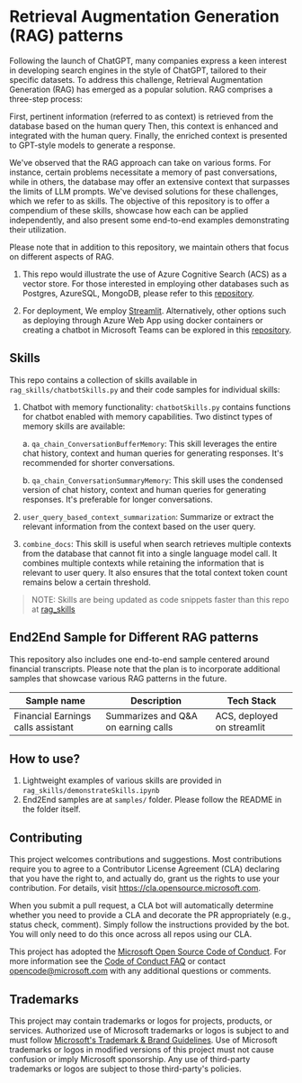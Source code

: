 # Retrieval Augmentation Generation (RAG) patterns

Following the launch of ChatGPT, many companies express a keen interest in developing search engines in the style of ChatGPT, tailored to their specific datasets. To address this challenge, Retrieval Augmentation Generation (RAG) has emerged as a popular solution. RAG comprises a three-step process: 

First, pertinent information (referred to as context) is retrieved from the database based on the human query
Then, this context is enhanced and integrated with the human query.
Finally, the enriched context is presented to GPT-style models to generate a response.

We've observed that the RAG approach can take on various forms. For instance, certain problems necessitate a memory of past conversations, while in others, the database may offer an extensive context that surpasses the limits of LLM prompts. We've devised solutions for these challenges, which we refer to as skills. The objective of this repository is to offer a compendium of these skills, showcase how each can be applied independently, and also present some end-to-end examples demonstrating their utilization.

Please note that in addition to this repository, we maintain others that focus on different aspects of RAG.

1. This repo would illustrate the use of Azure Cognitive Search (ACS) as a vector store. For those interested in employing other databases such as Postgres, AzureSQL, MongoDB, please refer to this [repository](https://github.com/microsoft/AzureDataRetrievalAugmentedGenerationSamples).

2. For deployment, We employ [Streamlit](https://streamlit.io/). Alternatively, other options such as deploying through Azure Web App using docker containers or creating a chatbot in Microsoft Teams can be explored in this [repository](https://github.com/microsoft/QnABot-for-FabricDocs.git).

## Skills

This repo contains a collection of skills available in `rag_skills/chatbotSkills.py` and their code samples for individual skills: 

1. Chatbot with memory functionality: `chatbotSkills.py` contains functions for chatbot enabled with memory capabilities. Two distinct types of memory skills are available:

    a. `qa_chain_ConversationBufferMemory`: This skill leverages the entire chat history, context and human queries for generating responses. It's recommended for shorter conversations.

    b. `qa_chain_ConversationSummaryMemory`: This skill uses the condensed version of chat history, context and human queries for generating responses. It's preferable for longer conversations.

2. `user_query_based_context_summarization`: Summarize or extract the relevant information from the context based on the user query. 

3. `combine_docs`: This skill is useful when search retrieves multiple contexts from the database that cannot fit into a single language model call. It combines multiple contexts while retaining the information that is relevant to user query. It also ensures that the total context token count remains below a certain threshold. 

> NOTE: Skills are being updated as code snippets faster than this repo at [rag_skills](https://github.com/microsoft/rag_skills)

## End2End Sample for Different RAG patterns

This repository also includes one end-to-end sample centered around financial transcripts. Please note that the plan is to incorporate additional samples that showcase various RAG patterns in the future.


| Sample name                       | Description                         | Tech Stack                                                       |
| --------------------------------- | ----------------------------------- | ---------------------------------------------------------------- |
| Financial Earnings calls assistant | Summarizes and Q&A on earning calls | ACS, deployed on streamlit        |


## How to use?

1. Lightweight examples of various skills are provided in `rag_skills/demonstrateSkills.ipynb`
2. End2End samples are at `samples/` folder. Please follow the README in the folder itself.

## Contributing

This project welcomes contributions and suggestions.  Most contributions require you to agree to a
Contributor License Agreement (CLA) declaring that you have the right to, and actually do, grant us
the rights to use your contribution. For details, visit https://cla.opensource.microsoft.com.

When you submit a pull request, a CLA bot will automatically determine whether you need to provide
a CLA and decorate the PR appropriately (e.g., status check, comment). Simply follow the instructions
provided by the bot. You will only need to do this once across all repos using our CLA.

This project has adopted the [Microsoft Open Source Code of Conduct](https://opensource.microsoft.com/codeofconduct/).
For more information see the [Code of Conduct FAQ](https://opensource.microsoft.com/codeofconduct/faq/) or
contact [opencode@microsoft.com](mailto:opencode@microsoft.com) with any additional questions or comments.

## Trademarks

This project may contain trademarks or logos for projects, products, or services. Authorized use of Microsoft 
trademarks or logos is subject to and must follow 
[Microsoft's Trademark & Brand Guidelines](https://www.microsoft.com/en-us/legal/intellectualproperty/trademarks/usage/general).
Use of Microsoft trademarks or logos in modified versions of this project must not cause confusion or imply Microsoft sponsorship.
Any use of third-party trademarks or logos are subject to those third-party's policies.






